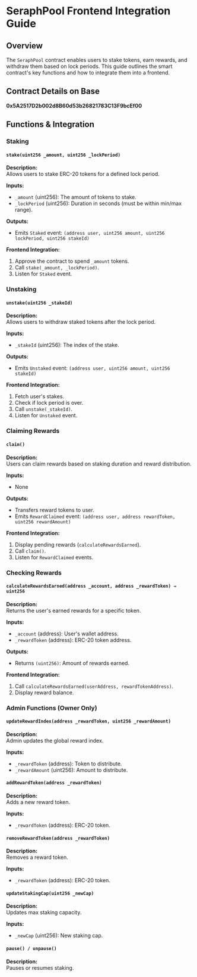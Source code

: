 # SeraphPool Frontend Integration Guide

## Overview

The `SeraphPool` contract enables users to stake tokens, earn rewards, and withdraw them based on lock periods. This guide outlines the smart contract's key functions and how to integrate them into a frontend.

## Contract Details on Base

**0x5A2517D2b002d8B60d53b26821783C13F9bcEf00**

## Functions & Integration

### Staking

#### `stake(uint256 _amount, uint256 _lockPeriod)`

**Description:**  
Allows users to stake ERC-20 tokens for a defined lock period.

**Inputs:**

- `_amount` (uint256): The amount of tokens to stake.
- `_lockPeriod` (uint256): Duration in seconds (must be within min/max range).

**Outputs:**

- Emits `Staked` event: `(address user, uint256 amount, uint256 lockPeriod, uint256 stakeId)`

**Frontend Integration:**

1. Approve the contract to spend `_amount` tokens.
2. Call `stake(_amount, _lockPeriod)`.
3. Listen for `Staked` event.

### Unstaking

#### `unstake(uint256 _stakeId)`

**Description:**  
Allows users to withdraw staked tokens after the lock period.

**Inputs:**

- `_stakeId` (uint256): The index of the stake.

**Outputs:**

- Emits `Unstaked` event: `(address user, uint256 amount, uint256 stakeId)`

**Frontend Integration:**

1. Fetch user's stakes.
2. Check if lock period is over.
3. Call `unstake(_stakeId)`.
4. Listen for `Unstaked` event.

### Claiming Rewards

#### `claim()`

**Description:**  
Users can claim rewards based on staking duration and reward distribution.

**Inputs:**

- None

**Outputs:**

- Transfers reward tokens to user.
- Emits `RewardClaimed` event: `(address user, address rewardToken, uint256 rewardAmount)`

**Frontend Integration:**

1. Display pending rewards (`calculateRewardsEarned`).
2. Call `claim()`.
3. Listen for `RewardClaimed` events.

### Checking Rewards

#### `calculateRewardsEarned(address _account, address _rewardToken) → uint256`

**Description:**  
Returns the user's earned rewards for a specific token.

**Inputs:**

- `_account` (address): User's wallet address.
- `_rewardToken` (address): ERC-20 token address.

**Outputs:**

- Returns `(uint256)`: Amount of rewards earned.

**Frontend Integration:**

1. Call `calculateRewardsEarned(userAddress, rewardTokenAddress)`.
2. Display reward balance.

### Admin Functions (Owner Only)

#### `updateRewardIndex(address _rewardToken, uint256 _rewardAmount)`

**Description:**  
Admin updates the global reward index.

**Inputs:**

- `_rewardToken` (address): Token to distribute.
- `_rewardAmount` (uint256): Amount to distribute.

#### `addRewardToken(address _rewardToken)`

**Description:**  
Adds a new reward token.

**Inputs:**

- `_rewardToken` (address): ERC-20 token.

#### `removeRewardToken(address _rewardToken)`

**Description:**  
Removes a reward token.

**Inputs:**

- `_rewardToken` (address): ERC-20 token.

#### `updateStakingCap(uint256 _newCap)`

**Description:**  
Updates max staking capacity.

**Inputs:**

- `_newCap` (uint256): New staking cap.

#### `pause() / unpause()`

**Description:**  
Pauses or resumes staking.
